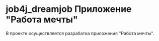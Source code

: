 # job4j_dreamjob Приложение "Работа мечты"


В проекте осуществляется разрабатка приложения "Работа мечты".
